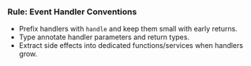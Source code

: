 ### Rule: Event Handler Conventions

- Prefix handlers with `handle` and keep them small with early returns.
- Type annotate handler parameters and return types.
- Extract side effects into dedicated functions/services when handlers grow.

